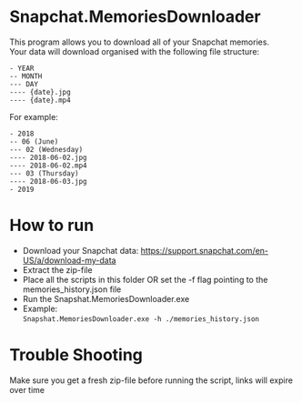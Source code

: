 # Snapchat.MemoriesDownloader
This program allows you to download all of your Snapchat memories.  
Your data will download organised with the following file structure:  
```
- YEAR 
-- MONTH 
--- DAY 
---- {date}.jpg
---- {date}.mp4
```

For example:

```
- 2018 
-- 06 (June)
--- 02 (Wednesday)
---- 2018-06-02.jpg
---- 2018-06-02.mp4
--- 03 (Thursday)
---- 2018-06-03.jpg
- 2019
```
# How to run
- Download your Snapchat data: https://support.snapchat.com/en-US/a/download-my-data  
- Extract the zip-file  
- Place all the scripts in this folder OR set the -f flag pointing to the memories_history.json file  
- Run the Snapshat.MemoriesDownloader.exe   
- Example:  
```Snapshat.MemoriesDownloader.exe -h ./memories_history.json```

# Trouble Shooting
Make sure you get a fresh zip-file before running the script, links will expire over time
